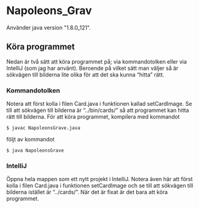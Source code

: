# Napoleons_Grav
Använder java version "1.8.0_121".
## Köra programmet
Nedan är två sätt att köra programmet på; via kommandotolken eller via IntelliJ (som jag har
använt). Beroende på vilket sätt man väljer så är sökvägen till bilderna lite olika för att det
ska kunna “hitta” rätt.
### Kommandotolken
Notera att först kolla i filen Card.java i funktionen kallad setCardImage. Se till att sökvägen
till bilderna är “../bin/cards/” så att programmet kan hitta rätt till bilderna.
För att köra programmet, kompilera med kommandot 
```
$ javac NapoleonsGrave.java
```
följt av kommandot
```
$ java NapoleonsGrave
```
### IntelliJ
Öppna hela mappen som ett nytt projekt i IntelliJ. Notera även här att först kolla i filen
Card.java i funktionen setCardImage och se till att sökvägen till bilderna istället är “../cards/”.
När det är fixat är det bara att köra programmet.
